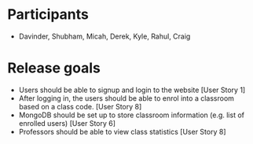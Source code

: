 # Participants
* Davinder, Shubham, Micah, Derek, Kyle, Rahul, Craig
# Release goals
* Users should be able to signup and login to the website [User Story 1] 
* After logging in, the users should be able to enrol into a classroom based on a class code. [User Story 8]
* MongoDB should be set up to store classroom information (e.g. list of enrolled users) [User Story 6]
* Professors should be able to view class statistics [User Story 8] 
